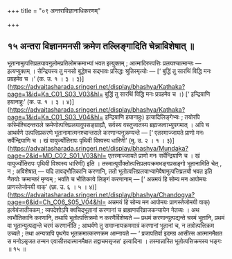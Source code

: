 +++
title = "०९ अन्तराविज्ञानाधिकरणम्"

+++

## १५ अन्तरा विज्ञानमनसी क्रमेण तल्लिङ्गादिति चेन्नाविशेषात् ॥

भूतानामुत्पत्तिप्रलयावनुलोमप्रतिलोमक्रमाभ्यां भवत इत्युक्तम् ; आत्मादिरुत्पत्तिः प्रलयश्चात्मान्तः — इत्यप्युक्तम् । सेन्द्रियस्य तु मनसो बुद्धेश्च सद्भावः प्रसिद्धः श्रुतिस्मृत्योः — [‘ बुद्धिं तु सारथिं विद्धि मनः प्रग्रहमेव च ।’ (क. उ. १ । ३ । ३)](https://advaitasharada.sringeri.net/display/bhashya/Kathaka?page=1&id=Ka_C01_S03_V03&hl= बुद्धिं तु सारथिं विद्धि मनः प्रग्रहमेव च ।) [‘ इन्द्रियाणि हयानाहुः’ (क. उ. १ । ३ । ४)](https://advaitasharada.sringeri.net/display/bhashya/Kathaka?page=1&id=Ka_C01_S03_V04&hl= इन्द्रियाणि हयानाहुः) इत्यादिलिङ्गेभ्यः ; तयोरपि कस्मिंश्चिदन्तराले क्रमेणोत्पत्तिप्रलयावुपसङ्ग्राह्यौ, सर्वस्य वस्तुजातस्य ब्रह्मजत्वाभ्युपगमात् । अपि च आथर्वणे उत्पत्तिप्रकरणे भूतानामात्मनश्चान्तराले करणान्यनुक्रम्यन्ते — [‘ एतस्माज्जायते प्राणो मनः सर्वेन्द्रियाणि च । खं वायुर्ज्योतिरापः पृथिवी विश्वस्य धारिणी’ (मु. उ. २ । १ । ३)](https://advaitasharada.sringeri.net/display/bhashya/Mundaka?page=2&id=MD_C02_S01_V03&hl= एतस्माज्जायते प्राणो मनः सर्वेन्द्रियाणि च । खं वायुर्ज्योतिरापः पृथिवी विश्वस्य धारिणी) इति । तस्मात्पूर्वोक्तोत्पत्तिप्रलयक्रमभङ्गप्रसङ्गो भूतानामिति चेत् , न ; अविशेषात् — यदि तावद्भौतिकानि करणानि, ततो भूतोत्पत्तिप्रलयाभ्यामेवैषामुत्पत्तिप्रलयौ भवत इति नैतयोः क्रमान्तरं मृग्यम् ; भवति च भौतिकत्वे लिङ्गं करणानाम् — [‘ अन्नमयं हि सोम्य मन आपोमयः प्राणस्तेजोमयी वाक्’ (छा. उ. ६ । ५ । ४)](https://advaitasharada.sringeri.net/display/bhashya/Chandogya?page=6&id=Ch_C06_S05_V04&hl= अन्नमयं हि सोम्य मन आपोमयः प्राणस्तेजोमयी वाक्) इत्येवंजातीयकम् ; व्यपदेशोऽपि क्वचिद्भूतानां करणानां च ब्राह्मणपरिव्राजकन्यायेन नेतव्यः । अथ त्वभौतिकानि करणानि, तथापि भूतोत्पत्तिक्रमो न करणैर्विशेष्यते — प्रथमं करणान्युत्पद्यन्ते चरमं भूतानि, प्रथमं वा भूतान्युत्पद्यन्ते चरमं करणानीति ; आथर्वणे तु समाम्नायक्रममात्रं करणानां भूतानां च, न तत्रोत्पत्तिक्रम उच्यते ; तथा अन्यत्रापि पृथगेव भूतक्रमात्करणक्रम आम्नायते — ‘ प्रजापतिर्वा इदमग्र आसीत्स आत्मानमैक्षत स मनोऽसृजत तन्मन एवासीत्तदात्मानमैक्षत तद्वाचमसृजत’ इत्यादिना । तस्मान्नास्ति भूतोत्पत्तिक्रमस्य भङ्गः ॥ १५ ॥
